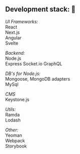 ## Development stack: :metal:

*UI Frameworks:*  
React  
Next.js  
Angular  
Svelte  

*Backend:*  
Node.js  
Express
Socket.io
GraphQL

*DB's for Node.js:*  
Mongoose, MongoDB adapters  
MySql  

*CMS*  
Keystone.js  

*Utils:*  
Ramda  
Lodash  

*Other:*  
Yeoman  
Webpack  
Storybook  
